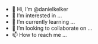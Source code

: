 - 👋 Hi, I’m @danielkelker
- 👀 I’m interested in ...
- 🌱 I’m currently learning ...
- 💞️ I’m looking to collaborate on ...
- 📫 How to reach me ...

<!---
danielkelker/danielkelker is a ✨ special ✨ repository because its `README.md` (this file) appears on your GitHub profile.
You can click the Preview link to take a look at your changes.
--->
